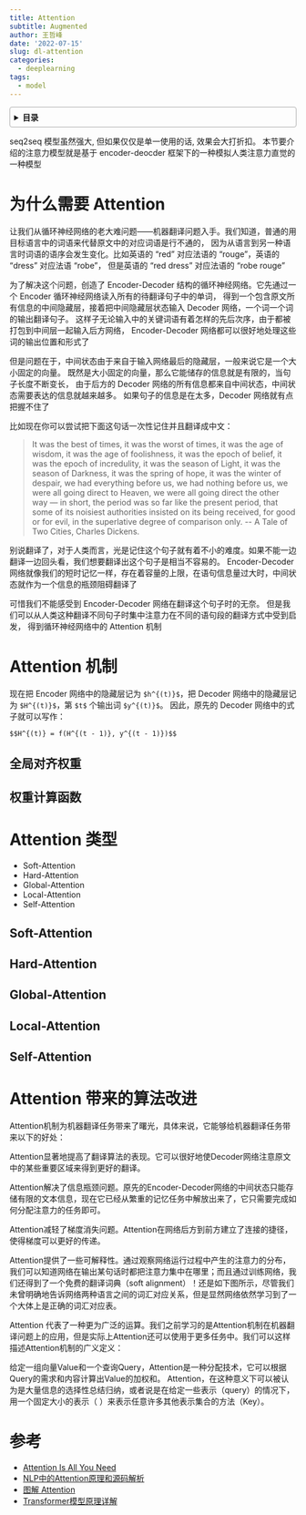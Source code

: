 ```yaml
---
title: Attention
subtitle: Augmented
author: 王哲峰
date: '2022-07-15'
slug: dl-attention
categories:
  - deeplearning
tags:
  - model
---
```


<style>
details {
    border: 1px solid #aaa;
    border-radius: 4px;
    padding: .5em .5em 0;
}
summary {
    font-weight: bold;
    margin: -.5em -.5em 0;
    padding: .5em;
}
details[open] {
    padding: .5em;
}
details[open] summary {
    border-bottom: 1px solid #aaa;
    margin-bottom: .5em;
}
</style>

<details><summary>目录</summary><p>

- [为什么需要 Attention](#为什么需要-attention)
- [Attention 机制](#attention-机制)
  - [全局对齐权重](#全局对齐权重)
  - [权重计算函数](#权重计算函数)
- [Attention 类型](#attention-类型)
  - [Soft-Attention](#soft-attention)
  - [Hard-Attention](#hard-attention)
  - [Global-Attention](#global-attention)
  - [Local-Attention](#local-attention)
  - [Self-Attention](#self-attention)
- [Attention 带来的算法改进](#attention-带来的算法改进)
- [参考](#参考)
</p></details><p></p>

seq2seq 模型虽然强大, 但如果仅仅是单一使用的话, 效果会大打折扣。
本节要介绍的注意力模型就是基于 encoder-deocder 框架下的一种模拟人类注意力直觉的一种模型

# 为什么需要 Attention

让我们从循环神经网络的老大难问题——机器翻译问题入手。我们知道，普通的用目标语言中的词语来代替原文中的对应词语是行不通的，
因为从语言到另一种语言时词语的语序会发生变化。比如英语的 “red” 对应法语的 “rouge”，英语的 “dress” 对应法语 “robe”，
但是英语的 “red dress” 对应法语的 “robe rouge”

为了解决这个问题，创造了 Encoder-Decoder 结构的循环神经网络。它先通过一个 Encoder 循环神经网络读入所有的待翻译句子中的单词，
得到一个包含原文所有信息的中间隐藏层，接着把中间隐藏层状态输入 Decoder 网络，一个词一个词的输出翻译句子。
这样子无论输入中的关键词语有着怎样的先后次序，由于都被打包到中间层一起输入后方网络，
Encoder-Decoder 网络都可以很好地处理这些词的输出位置和形式了

但是问题在于，中间状态由于来自于输入网络最后的隐藏层，一般来说它是一个大小固定的向量。
既然是大小固定的向量，那么它能储存的信息就是有限的，当句子长度不断变长，
由于后方的 Decoder 网络的所有信息都来自中间状态，中间状态需要表达的信息就越来越多。
如果句子的信息是在太多，Decoder 网络就有点把握不住了

比如现在你可以尝试把下面这句话一次性记住并且翻译成中文：

> It was the best of times, it was the worst of times, it was the age of wisdom, 
> it was the age of foolishness, it was the epoch of belief, it was the epoch of incredulity, 
> it was the season of Light, it was the season of Darkness, it was the spring of hope, 
> it was the winter of despair, we had everything before us, we had nothing before us, 
> we were all going direct to Heaven, we were all going direct the other way — in short, 
> the period was so far like the present period, that some of its noisiest authorities insisted on its being received, 
> for good or for evil, in the superlative degree of comparison only. -- A Tale of Two Cities, Charles Dickens.

别说翻译了，对于人类而言，光是记住这个句子就有着不小的难度。如果不能一边翻译一边回头看，我们想要翻译出这个句子是相当不容易的。
Encoder-Decoder 网络就像我们的短时记忆一样，存在着容量的上限，在语句信息量过大时，中间状态就作为一个信息的瓶颈阻碍翻译了

可惜我们不能感受到 Encoder-Decoder 网络在翻译这个句子时的无奈。
但是我们可以从人类这种翻译不同句子时集中注意力在不同的语句段的翻译方式中受到启发，
得到循环神经网络中的 Attention 机制

# Attention 机制

现在把 Encoder 网络中的隐藏层记为 `$h^{(t)}$`，把 Decoder 网络中的隐藏层记为 `$H^{(t)}$`，第 `$t$` 个输出词 `$y^{(t)}$`。
因此，原先的 Decoder 网络中的式子就可以写作：

`$$H^{(t)} = f(H^{(t - 1)}, y^{(t - 1)})$$`




## 全局对齐权重

## 权重计算函数








# Attention 类型

* Soft-Attention
* Hard-Attention
* Global-Attention
* Local-Attention
* Self-Attention


## Soft-Attention




## Hard-Attention




## Global-Attention




## Local-Attention




## Self-Attention







# Attention 带来的算法改进


Attention机制为机器翻译任务带来了曙光，具体来说，它能够给机器翻译任务带来以下的好处：

Attention显著地提高了翻译算法的表现。它可以很好地使Decoder网络注意原文中的某些重要区域来得到更好的翻译。

Attention解决了信息瓶颈问题。原先的Encoder-Decoder网络的中间状态只能存储有限的文本信息，现在它已经从繁重的记忆任务中解放出来了，它只需要完成如何分配注意力的任务即可。

Attention减轻了梯度消失问题。Attention在网络后方到前方建立了连接的捷径，使得梯度可以更好的传递。

Attention提供了一些可解释性。通过观察网络运行过程中产生的注意力的分布，我们可以知道网络在输出某句话时都把注意力集中在哪里；而且通过训练网络，我们还得到了一个免费的翻译词典（soft alignment）！还是如下图所示，尽管我们未曾明确地告诉网络两种语言之间的词汇对应关系，但是显然网络依然学习到了一个大体上是正确的词汇对应表。




Attention 代表了一种更为广泛的运算。我们之前学习的是Attention机制在机器翻译问题上的应用，但是实际上Attention还可以使用于更多任务中。我们可以这样描述Attention机制的广义定义：

给定一组向量Value和一个查询Query，Attention是一种分配技术，它可以根据Query的需求和内容计算出Value的加权和。
Attention，在这种意义下可以被认为是大量信息的选择性总结归纳，或者说是在给定一些表示（query）的情况下，用一个固定大小的表示（ 
 ）来表示任意许多其他表示集合的方法（Key）。

# 参考

* [Attention Is All You Need](https://arxiv.org/pdf/1706.03762.pdf) 
* [NLP中的Attention原理和源码解析](https://zhuanlan.zhihu.com/p/43493999)
* [图解 Attention](https://zhuanlan.zhihu.com/p/265182368)
* [Transformer模型原理详解](https://zhuanlan.zhihu.com/p/44121378)
